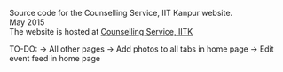 Source code for the Counselling Service, IIT Kanpur website.  
May 2015  
The website is hosted at [Counselling Service, IITK](http://iitk.ac.in/counsel)  

TO-DO:
-> All other pages
-> Add photos to all tabs in home page
-> Edit event feed in home page
